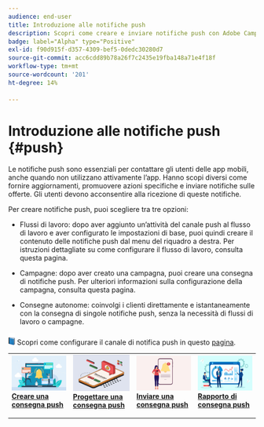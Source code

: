 ```yaml
---
audience: end-user
title: Introduzione alle notifiche push
description: Scopri come creare e inviare notifiche push con Adobe Campaign Web
badge: label="Alpha" type="Positive"
exl-id: f90d915f-d357-4309-bef5-0dedc30280d7
source-git-commit: acc6cdd89b78a26f7c2435e19fba148a71e4f18f
workflow-type: tm+mt
source-wordcount: '201'
ht-degree: 14%

---
```


# Introduzione alle notifiche push {#push}

Le notifiche push sono essenziali per contattare gli utenti delle app mobili, anche quando non utilizzano attivamente l’app. Hanno scopi diversi come fornire aggiornamenti, promuovere azioni specifiche e inviare notifiche sulle offerte. Gli utenti devono acconsentire alla ricezione di queste notifiche.

Per creare notifiche push, puoi scegliere tra tre opzioni:

* Flussi di lavoro: dopo aver aggiunto un’attività del canale push al flusso di lavoro e aver configurato le impostazioni di base, puoi quindi creare il contenuto delle notifiche push dal menu del riquadro a destra. Per istruzioni dettagliate su come configurare il flusso di lavoro, consulta questa pagina.

* Campagne: dopo aver creato una campagna, puoi creare una consegna di notifiche push. Per ulteriori informazioni sulla configurazione della campagna, consulta questa pagina.

* Consegne autonome: coinvolgi i clienti direttamente e istantaneamente con la consegna di singole notifiche push, senza la necessità di flussi di lavoro o campagne.

![](../assets/do-not-localize/book.png) Scopri come configurare il canale di notifica push in questo [pagina](https://experienceleague.adobe.com/docs/campaign/campaign-v8/campaigns/send/push.html).

<table style="table-layout:fixed"><tr style="border: 0;">
<td>
<a href="create-push.md">
<img alt="Lead" src="assets/do-not-localize/push_create.jpeg">
</a>
<div><a href="create-push.md"><strong>Creare una consegna push</strong>
</div>
<p>
</td>
<td>
<a href="content-push.md">
<img alt="Infrequente" src="assets/do-not-localize/push_design.jpeg">
</a>
<div>
<a href="content-push.md"><strong>Progettare una consegna push<strong></strong></a>
</div>
<p></td>
<td>
<a href="send-push.md">
<img alt="Convalida" src="assets/do-not-localize/push_send.jpeg">
</a>
<div>
<a href="send-push.md"><strong>Inviare una consegna push</strong></a>
</div>
<p>
</td>
<td>
<a href="send-push.md">
<img alt="Convalida" src="assets/do-not-localize/push_report.jpeg">
</a>
<div>
<a href="send-push.md"><strong>Rapporto di consegna push</strong></a>
</div>
<p>
</td>
</tr></table>
